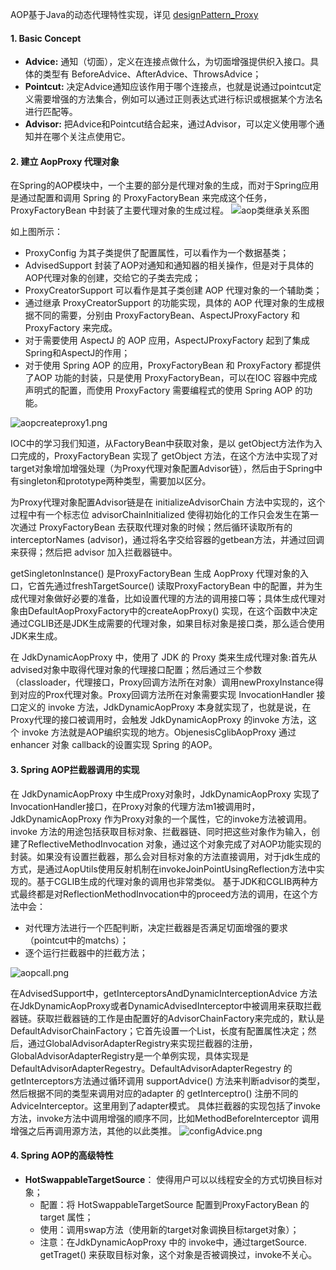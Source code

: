 AOP基于Java的动态代理特性实现，详见 [designPattern_Proxy](/designPattern_Proxy)

#### 1. Basic Concept
+ **Advice:** 通知（切面），定义在连接点做什么，为切面增强提供织入接口。具体的类型有 BeforeAdvice、AfterAdvice、ThrowsAdvice；
+ **Pointcut:** 决定Advice通知应该作用于哪个连接点，也就是说通过pointcut定义需要增强的方法集合，例如可以通过正则表达式进行标识或根据某个方法名进行匹配等。
+ **Advisor:** 把Advice和Pointcut结合起来，通过Advisor，可以定义使用哪个通知并在哪个关注点使用它。

#### 2. 建立 AopProxy 代理对象
在Spring的AOP模块中，一个主要的部分是代理对象的生成，而对于Spring应用是通过配置和调用 Spring 的 ProxyFactoryBean 来完成这个任务，ProxyFactoryBean  中封装了主要代理对象的生成过程。
![aop类继承关系图](https://img.hacpai.com/file/2019/10/aopclasses-2a2f851e.png)

如上图所示：
+ ProxyConfig 为其子类提供了配置属性，可以看作为一个数据基类；
+ AdvisedSupport 封装了AOP对通知和通知器的相关操作，但是对于具体的AOP代理对象的创建，交给它的子类去完成；
+ ProxyCreatorSupport 可以看作是其子类创建 AOP 代理对象的一个辅助类；
+ 通过继承 ProxyCreatorSupport 的功能实现，具体的 AOP 代理对象的生成根据不同的需要，分别由 ProxyFactoryBean、AspectJProxyFactory 和 ProxyFactory 来完成。
+ 对于需要使用 AspectJ 的 AOP 应用，AspectJProxyFactory 起到了集成Spring和AspectJ的作用；
+ 对于使用 Spring AOP 的应用，ProxyFactoryBean 和 ProxyFactory 都提供了AOP 功能的封装，只是使用 ProxyFactoryBean，可以在IOC 容器中完成声明式的配置，而使用 ProxyFactory 需要编程式的使用 Spring AOP 的功能。

![aopcreateproxy1.png](https://img.hacpai.com/file/2019/10/aopcreateproxy1-731bd40a.png)

IOC中的学习我们知道，从FactoryBean中获取对象，是以 getObject方法作为入口完成的，ProxyFactoryBean 实现了 getObject 方法，在这个方法中实现了对target对象增加增强处理（为Proxy代理对象配置Advisor链），然后由于Spring中有singleton和prototype两种类型，需要加以区分。

为Proxy代理对象配置Advisor链是在 initializeAdvisorChain 方法中实现的，这个过程中有一个标志位 advisorChainInitialized 使得初始化的工作只会发生在第一次通过 ProxyFactoryBean 去获取代理对象的时候；然后循环读取所有的 
interceptorNames (advisor)，通过将名字交给容器的getbean方法，并通过回调来获得；然后把 advisor 加入拦截器链中。

getSingletonInstance() 是ProxyFactoryBean 生成 AopProxy 代理对象的入口，它首先通过freshTargetSource() 读取ProxyFactoryBean 中的配置，并为生成代理对象做好必要的准备，比如设置代理的方法的调用接口等；具体生成代理对象由DefaultAopProxyFactory中的createAopProxy() 实现，在这个函数中决定通过CGLIB还是JDK生成需要的代理对象，如果目标对象是接口类，那么适合使用JDK来生成。

在 JdkDynamicAopProxy 中，使用了 JDK 的 Proxy 类来生成代理对象:首先从advised对象中取得代理对象的代理接口配置；然后通过三个参数（classloader，代理接口，Proxy回调方法所在对象）调用newProxyInstance得到对应的Prox代理对象。Proxy回调方法所在对象需要实现 InvocationHandler 接口定义的 invoke 方法，JdkDynamicAopProxy 本身就实现了，也就是说，在Proxy代理的接口被调用时，会触发 JdkDynamicAopProxy 的invoke 方法，这个 invoke 方法就是AOP编织实现的地方。ObjenesisCglibAopProxy 通过 enhancer 对象 callback的设置实现 Spring 的AOP。

#### 3. Spring AOP拦截器调用的实现
在 JdkDynamicAopProxy 中生成Proxy对象时，JdkDynamicAopProxy 实现了 InvocationHandler接口，在Proxy对象的代理方法m1被调用时，JdkDynamicAopProxy 作为Proxy对象的一个属性，它的invoke方法被调用。invoke 方法的用途包括获取目标对象、拦截器链、同时把这些对象作为输入，创建了ReflectiveMethodInvocation 对象，通过这个对象完成了对AOP功能实现的封装。如果没有设置拦截器，那么会对目标对象的方法直接调用，对于jdk生成的方式，是通过AopUtils使用反射机制在invokeJoinPointUsingReflection方法中实现的。基于CGLIB生成的代理对象的调用也非常类似。
基于JDK和CGLIB两种方式最终都是对ReflectionMethodInvocation中的proceed方法的调用，在这个方法中会：
+ 对代理方法进行一个匹配判断，决定拦截器是否满足切面增强的要求（pointcut中的matchs）；
+ 逐个运行拦截器中的拦截方法；

![aopcall.png](https://img.hacpai.com/file/2019/10/aopcall-8d7be76b.png)

在AdvisedSupport中，getInterceptorsAndDynamicInterceptionAdvice 方法在JdkDynamicAopProxy或者DynamicAdvisedInterceptor中被调用来获取拦截器链。获取拦截器链的工作是由配置好的AdvisorChainFactory来完成的，默认是DefaultAdvisorChainFactory；它首先设置一个List，长度有配置属性决定；然后，通过GlobalAdvisorAdapterRegistry来实现拦截器的注册，GlobalAdvisorAdapterRegistry是一个单例实现，具体实现是DefaultAdvisorAdapterRegestry。DefaultAdvisorAdapterRegestry 的getInterceptors方法通过循环调用 supportAdvice() 方法来判断advisor的类型，然后根据不同的类型来调用对应的adapter 的 getInterceptro() 注册不同的 AdviceInterceptor。这里用到了adapter模式。
具体拦截器的实现包括了invoke方法，invoke方法中调用增强的顺序不同，比如MethodBeforeInterceptor 调用增强之后再调用源方法，其他的以此类推。
![configAdvice.png](https://img.hacpai.com/file/2019/10/configAdvice-c6830bf2.png)


#### 4. Spring AOP的高级特性
+ **HotSwappableTargetSource**： 使得用户可以以线程安全的方式切换目标对象；
	+ 配置：将 HotSwappableTargetSource 配置到ProxyFactoryBean 的target 属性；
	+ 使用：调用swap方法（使用新的target对象调换目标target对象）；
	+ 注意：在JdkDynamicAopProxy 中的 invoke中，通过targetSource. getTraget() 来获取目标对象，这个对象是否被调换过，invoke不关心。